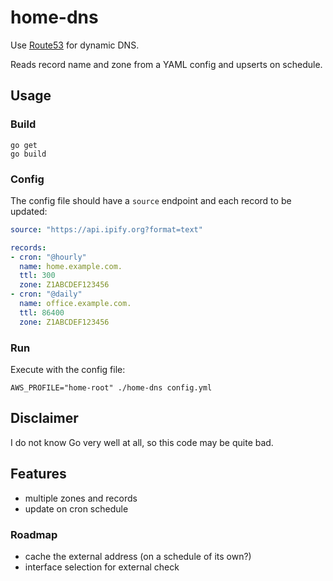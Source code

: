 # home-dns

Use [Route53](https://aws.amazon.com/route53/) for dynamic DNS.

Reads record name and zone from a YAML config and upserts on schedule.

## Usage

### Build

```shell
go get
go build
```

### Config

The config file should have a `source` endpoint and each record to be updated:

```yaml
source: "https://api.ipify.org?format=text"

records:
- cron: "@hourly"
  name: home.example.com.
  ttl: 300
  zone: Z1ABCDEF123456
- cron: "@daily"
  name: office.example.com.
  ttl: 86400
  zone: Z1ABCDEF123456
```

### Run

Execute with the config file:

```shell
AWS_PROFILE="home-root" ./home-dns config.yml
```

## Disclaimer

I do not know Go very well at all, so this code may be quite bad.

## Features

- multiple zones and records
- update on cron schedule

### Roadmap

- cache the external address (on a schedule of its own?)
- interface selection for external check